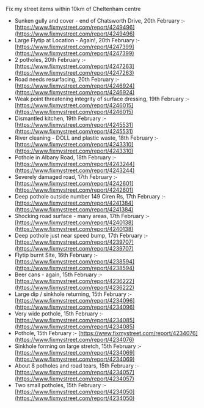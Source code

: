 Fix my street items within 10km of Cheltenham centre

<!-- fix_marker starts -->

- Sunken gully and cover - end of Chatsworth Drive, 20th February :- [https://www.fixmystreet.com/report/4249496](https://www.fixmystreet.com/report/4249496)
- Large Flytip at Location - Again!, 20th February :- [https://www.fixmystreet.com/report/4247399](https://www.fixmystreet.com/report/4247399)
- 2 potholes, 20th February :- [https://www.fixmystreet.com/report/4247263](https://www.fixmystreet.com/report/4247263)
- Road needs resurfacing, 20th February :- [https://www.fixmystreet.com/report/4246924](https://www.fixmystreet.com/report/4246924)
- Weak point threatening integrity of surface dressing, 19th February :- [https://www.fixmystreet.com/report/4246015](https://www.fixmystreet.com/report/4246015)
- Dismantled kitchen, 19th February :- [https://www.fixmystreet.com/report/4245531](https://www.fixmystreet.com/report/4245531)
- River cleaning - DOLL and plastic waste, 18th February :- [https://www.fixmystreet.com/report/4243310](https://www.fixmystreet.com/report/4243310)
- Pothole in Albany Road, 18th February :- [https://www.fixmystreet.com/report/4243244](https://www.fixmystreet.com/report/4243244)
- Severely damaged road, 17th February :- [https://www.fixmystreet.com/report/4242601](https://www.fixmystreet.com/report/4242601)
- Deep pothole outside number 149 Ciren Rs, 17th February :- [https://www.fixmystreet.com/report/4241384](https://www.fixmystreet.com/report/4241384)
- Shocking road surface - many areas, 17th February :- [https://www.fixmystreet.com/report/4240138](https://www.fixmystreet.com/report/4240138)
- Deep pothole just near speed bump, 17th February :- [https://www.fixmystreet.com/report/4239707](https://www.fixmystreet.com/report/4239707)
- Flytip burnt Site, 16th February :- [https://www.fixmystreet.com/report/4238594](https://www.fixmystreet.com/report/4238594)
- Beer cans - again, 15th February :- [https://www.fixmystreet.com/report/4236222](https://www.fixmystreet.com/report/4236222)
- Large dip / sinkhole returning, 15th February :- [https://www.fixmystreet.com/report/4234096](https://www.fixmystreet.com/report/4234096)
- Very wide pothole, 15th February :- [https://www.fixmystreet.com/report/4234085](https://www.fixmystreet.com/report/4234085)
- Pothole, 15th February :- [https://www.fixmystreet.com/report/4234076](https://www.fixmystreet.com/report/4234076)
- Sinkhole forming on large stretch, 15th February :- [https://www.fixmystreet.com/report/4234069](https://www.fixmystreet.com/report/4234069)
- About 8 potholes and road tears, 15th February :- [https://www.fixmystreet.com/report/4234057](https://www.fixmystreet.com/report/4234057)
- Two small potholes, 15th February :- [https://www.fixmystreet.com/report/4234050](https://www.fixmystreet.com/report/4234050)

<!-- fix_marker ends -->